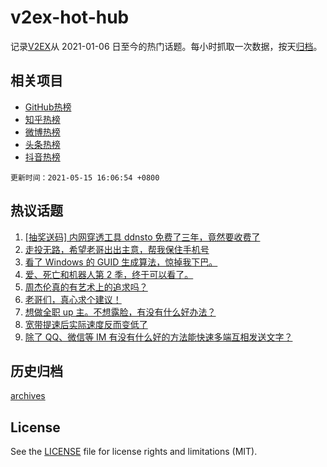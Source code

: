 # v2ex-hot-hub

 记录[V2EX](https://www.v2ex.com/)从 2021-01-06 日至今的热门话题。每小时抓取一次数据，按天[归档](archives)。
 
 ## 相关项目

- [GitHub热榜](https://github.com/lonnyzhang423/github-hot-hub)
- [知乎热榜](https://github.com/lonnyzhang423/zhihu-hot-hub)
- [微博热榜](https://github.com/lonnyzhang423/weibo-hot-hub)
- [头条热榜](https://github.com/lonnyzhang423/toutiao-hot-hub)
- [抖音热榜](https://github.com/lonnyzhang423/douyin-hot-hub)


 `更新时间：2021-05-15 16:06:54 +0800`

## 热议话题

1. [[抽奖送码] 内网穿透工具 ddnsto 免费了三年，竟然要收费了](https://www.v2ex.com/t/776964)
1. [走投无路，希望老哥出出主意，帮我保住手机号](https://www.v2ex.com/t/776991)
1. [看了 Windows 的 GUID 生成算法，惊掉我下巴。](https://www.v2ex.com/t/776972)
1. [爱、死亡和机器人第 2 季，终于可以看了。](https://www.v2ex.com/t/776973)
1. [周杰伦真的有艺术上的追求吗？](https://www.v2ex.com/t/777091)
1. [老哥们，真心求个建议！](https://www.v2ex.com/t/777011)
1. [想做全职 up 主。不想露脸，有没有什么好办法？](https://www.v2ex.com/t/777083)
1. [宽带提速后实际速度反而变低了](https://www.v2ex.com/t/776978)
1. [除了 QQ、微信等 IM 有没有什么好的方法能快速多端互相发送文字？](https://www.v2ex.com/t/777023)

## 历史归档

[archives](archives)

## License

See the [LICENSE](LICENSE) file for license rights and limitations (MIT).
